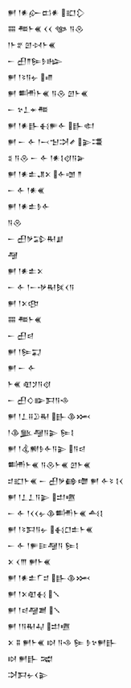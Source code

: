 <div class='block'>
<div class='line'>𒂍 𒁹𒀭𒅎𒆗𒀭 𒊬𒁷</div>
<div class='line'>𒐍 𒍣𒈨𒌍 𒌋𒌋 𒀲 𒀀𒊮</div>
<div class='line'>𒁹𒈨𒐐 𒇻𒀴𒈨𒌍</div>
<div class='line'>𒀸 𒌷𒈫𒌉𒊩𒈗</div>
<div class='line'>𒂍 𒁹𒂟𒀀𒉡 𒈛</div>
<div class='line'>𒂍 𒌦𒈨𒌍 𒀀𒊮 𒇻𒈨𒌍</div>
<div class='line'>𒀸 𒆳𒁇𒄬𒍣</div>
<div class='line'>𒂍 𒁹𒀭𒃲𒈬𒊓𒅆 𒃲𒊕</div>
<div class='line'>𒂍 𒀸 𒅆 𒁹𒁁𒈠𒋫𒍦 𒉌𒃮</div>
<div class='line'>𒐏 𒀀𒊮 𒀸 𒅆 𒁹𒀭𒋙𒋼𒀀𒅕</div>
<div class='line'>𒂍 𒁹𒀭𒉺𒂗𒉽 𒅆𒌝 𒈫</div>
<div class='line'>𒀸 𒅆 𒁹𒀭𒌍</div>
<div class='line'>𒂍 𒁹𒀭𒉺𒊩𒅆</div>
<div class='line'>𒀀𒊮</div>
<div class='line'>𒀸 𒌷𒃻𒁉𒊑𒋗</div>
<div class='line'>𒆷</div>
<div class='line'>𒂍 𒁹𒀭𒉺𒉽</div>
<div class='line'>𒀸 𒅆 𒁹𒀸𒋩𒊑𒍮𒌋𒀀</div>
<div class='line'>𒂍 𒁹𒉽𒂦</div>
<div class='line'>𒐍 𒍣𒈨𒌍</div>
<div class='line'>𒀸 𒌷𒁀</div>
<div class='line'>𒂍 𒁹𒌉𒍑</div>
<div class='line'>𒂍 𒀸 𒅆</div>
<div class='line'>𒈨𒌍 𒊏𒋡𒀀𒋼</div>
<div class='line'>𒀸 𒌷𒄭𒅔𒁕𒀀𒈾</div>
<div class='line'>𒂍 𒁹𒁇𒍝𒊒𒊑 𒃲𒆠𒈲</div>
<div class='line'>𒁹𒆠𒆥𒆷𒀀𒉌 𒌉𒋙</div>
<div class='line'>𒂍 𒁹𒆬𒆍𒊩𒅆𒀀𒉌 𒀀𒁀</div>
<div class='line'>𒌦𒈨𒌍 𒀀𒊮𒈨𒌍 𒇻𒈨𒌍</div>
<div class='line'>𒄑𒊬𒈨𒌍 𒀸 𒌷𒃻𒂵𒈩 𒂍 𒅆𒂟 𒋙𒌋</div>
<div class='line'>𒂍 𒁹𒁇𒁇𒀀𒉌 𒄥𒍠</div>
<div class='line'>𒀸 𒅆 𒁹𒌋𒌋𒉡𒆠𒌦𒈨𒌍 𒋀𒋙</div>
<div class='line'>𒂍 𒁹𒂟𒁕𒀀𒉡 𒈬𒆸𒉺𒈨𒌍</div>
<div class='line'>𒀸 𒅆 𒁹𒊓𒄿𒆷𒀀 𒌉𒋙</div>
<div class='line'>𒉽 𒌋𒐈 𒂍𒈨𒌍</div>
<div class='line'>𒂍 𒁹𒀭𒉺𒇲𒄑 𒃲𒆠𒈲</div>
<div class='line'>𒂍 𒁹𒉽𒊏𒈬 𒑳</div>
<div class='line'>𒂍 𒁹𒁀𒆷𒋢 𒑳</div>
<div class='line'>𒂍 𒁹𒀀𒊑𒄷 𒄥𒍠</div>
<div class='line'>𒉽 𒐉 𒂍𒈨𒌍 𒊭 𒀀𒈾 𒌉 𒊩𒆳𒂍𒃲</div>
<div class='line'>𒊭 𒂍𒃲 𒉋</div>
<div class='line'>𒋫𒁕𒉡𒌋𒉌</div>
</div>
